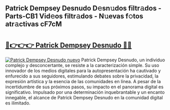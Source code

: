 ## Patrick Dempsey Desnudo D𝚎sn𝚞dos filtr𝚊dos - Parts-CB1 Vid𝚎os filtr𝚊dos - N𝚞evas f𝚘tos atr𝚊ctivas cF7cM

# <h2><a href="http://mb9stk.tromn.icu/?c=Patrick+Dempsey+Desnudo">🔗👉👉👉 Patrick Dempsey Desnudo 🔗🔗</a></h2>

[![Patrick Dempsey Desnudo nuevo](https://i.imgur.com/pEAQMta.gif)](http://mb9stk.tromn.icu/?c=Patrick+Dempsey+Desnudo)
Patrick Dempsey Desnudo, un individuo complejo y desconcertante, se resiste a la caracterización simple. Su uso innovador de los medios digitales para la autopresentación ha cautivado y enfurecido a sus seguidores, estimulando debates sobre la privacidad, la expresión artística y la esencia de las comunidades en línea. A pesar de la incertidumbre de sus próximos pasos, su impacto en el panorama digital es significativo. Impulsado por una determinación inquebrantable y un encanto innegable, el alcance de Patrick Dempsey Desnudo en la comunidad digital es ilimitado.
